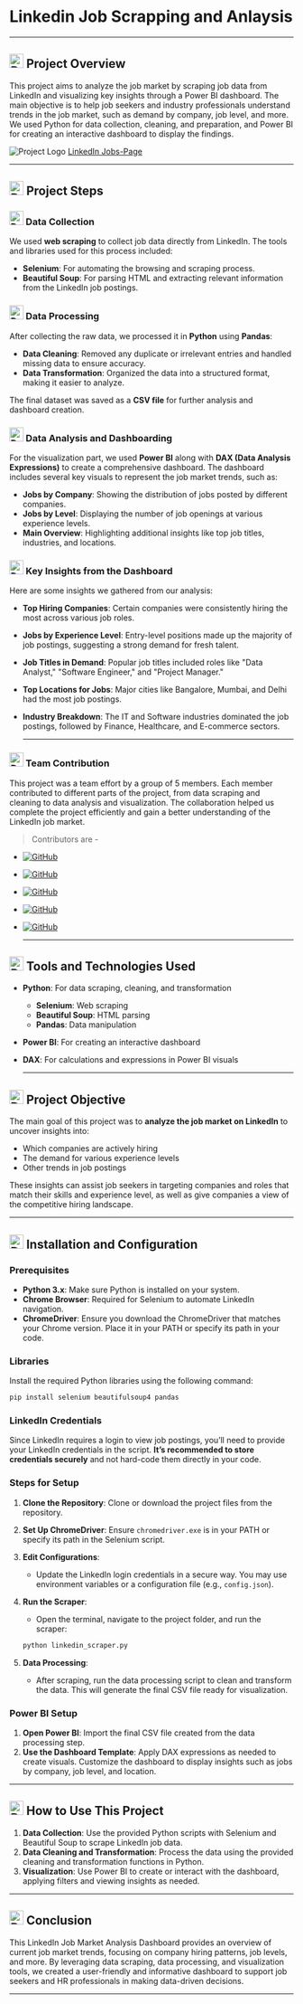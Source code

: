 # Linkedin Job Scrapping and Anlaysis
<hr>

## <img src="https://drive.google.com/uc?export=view&id=16KOiLeZdEy670bYptqA8B5k9UtaeoLwd" width="25" height="25" alt="Description of GIF"> Project Overview


This project aims to analyze the job market by scraping job data from LinkedIn and visualizing key insights through a Power BI dashboard. The main objective is to help job seekers and industry professionals understand trends in the job market, such as demand by company, job level, and more. We used Python for data collection, cleaning, and preparation, and Power BI for creating an interactive dashboard to display the findings.

![Project Logo](https://drive.google.com/uc?export=view&id=1c5_lh7amJHCu7X0BItFOsDtylv89lYMH)
[LinkedIn Jobs-Page](https://www.linkedin.com/jobs/collections/)

<hr>

## <img src="https://drive.google.com/uc?export=view&id=1EtIqvvK-IYFA9htPDJu47kwcVf60XuKP" width="25" height="25" alt="Description of GIF"> Project Steps

### <img src="https://drive.google.com/uc?export=view&id=1p9qpryFQkPUFn13djYNJrJOlpi1rvtCJ" width="25" height="25" alt="Description of GIF"> Data Collection

We used **web scraping** to collect job data directly from LinkedIn. The tools and libraries used for this process included:
- **Selenium**: For automating the browsing and scraping process.
- **Beautiful Soup**: For parsing HTML and extracting relevant information from the LinkedIn job postings.

### <img src="https://drive.google.com/uc?export=view&id=1R11YSooCyOPnVjLYvioVBSc47o-npN0b" width="25" height="25" alt="Description of GIF"> Data Processing

After collecting the raw data, we processed it in **Python** using **Pandas**:
- **Data Cleaning**: Removed any duplicate or irrelevant entries and handled missing data to ensure accuracy.
- **Data Transformation**: Organized the data into a structured format, making it easier to analyze.

The final dataset was saved as a **CSV file** for further analysis and dashboard creation.

### <img src="https://drive.google.com/uc?export=view&id=1BK94A0JleQI2m6P0eBcAubjU855ukpvB" width="25" height="25" alt="Description of GIF"> Data Analysis and Dashboarding

For the visualization part, we used **Power BI** along with **DAX (Data Analysis Expressions)** to create a comprehensive dashboard. The dashboard includes several key visuals to represent the job market trends, such as:
- **Jobs by Company**: Showing the distribution of jobs posted by different companies.
- **Jobs by Level**: Displaying the number of job openings at various experience levels.
- **Main Overview**: Highlighting additional insights like top job titles, industries, and locations.

### <img src="https://drive.google.com/uc?export=view&id=10ZSDSNd06k-S0oadv6dl7AA6LXPP2_Hq" width="25" height="25" alt="Description of GIF"> Key Insights from the Dashboard

Here are some insights we gathered from our analysis:

- **Top Hiring Companies**: Certain companies were consistently hiring the most across various job roles.
  
- **Jobs by Experience Level**: Entry-level positions made up the majority of job postings, suggesting a strong demand for fresh talent.
  
- **Job Titles in Demand**: Popular job titles included roles like "Data Analyst," "Software Engineer," and "Project Manager."
  
- **Top Locations for Jobs**: Major cities like Bangalore, Mumbai, and Delhi had the most job postings.
  
- **Industry Breakdown**: The IT and Software industries dominated the job postings, followed by Finance, Healthcare, and E-commerce sectors.

  <hr>

### <img src="https://drive.google.com/uc?export=view&id=1AjJUHkHEUuYhcQwXpXy3kwq6cmZTXYoN" width="25" height="25" alt="Description of GIF"> Team Contribution

This project was a team effort by a group of 5 members. Each member contributed to different parts of the project, from data scraping and cleaning to data analysis and visualization. The collaboration helped us complete the project efficiently and gain a better understanding of the LinkedIn job market.
>  Contributors are -

- [![GitHub](https://img.shields.io/badge/Anjani%20Nandan-333?logo=github&logoColor=white&labelColor=333)](https://github.com/anjanicoder)
- [![GitHub](https://img.shields.io/badge/Salil%20Singh-333?logo=github&logoColor=white&labelColor=333)](https://github.com/Salil-Singh-01)
- [![GitHub](https://img.shields.io/badge/Aamir%20Khan-333?logo=github&logoColor=white&labelColor=333)](https://github.com/aam1rkhan)
- [![GitHub](https://img.shields.io/badge/Tauheed%20Ahmad-333?logo=github&logoColor=white&labelColor=333)](https://github.com/tauheed7080)
- [![GitHub](https://img.shields.io/badge/Jaishree%20Yadav-333?logo=github&logoColor=white&labelColor=333)](https://github.com/Jayadavv)

  <hr>

## <img src="https://drive.google.com/uc?export=view&id=1mL24vG6A9Z6sUNrdeSVeHWK-4HAq7J2o" width="25" height="25" alt="Description of GIF"> Tools and Technologies Used

- **Python**: For data scraping, cleaning, and transformation
  - **Selenium**: Web scraping
  - **Beautiful Soup**: HTML parsing
  - **Pandas**: Data manipulation
- **Power BI**: For creating an interactive dashboard
- **DAX**: For calculations and expressions in Power BI visuals

  <hr>

## <img src="https://drive.google.com/uc?export=view&id=1yb8f_Y22nnwaLNJfjQV2QBm_T6LWWu00" width="25" height="25" alt="Description of GIF"> Project Objective

The main goal of this project was to **analyze the job market on LinkedIn** to uncover insights into:
- Which companies are actively hiring
- The demand for various experience levels
- Other trends in job postings

These insights can assist job seekers in targeting companies and roles that match their skills and experience level, as well as give companies a view of the competitive hiring landscape.

<hr>

## <img src="https://drive.google.com/uc?export=view&id=1ASH-4O9g4LNAslRIhP64fSBKty8IAwRH" width="25" height="25" alt="Description of GIF"> Installation and Configuration

### Prerequisites

- **Python 3.x**: Make sure Python is installed on your system.
- **Chrome Browser**: Required for Selenium to automate LinkedIn navigation.
- **ChromeDriver**: Ensure you download the ChromeDriver that matches your Chrome version. Place it in your PATH or specify its path in your code.

### Libraries

Install the required Python libraries using the following command:
```bash
pip install selenium beautifulsoup4 pandas
```

### LinkedIn Credentials

Since LinkedIn requires a login to view job postings, you’ll need to provide your LinkedIn credentials in the script. **It’s recommended to store credentials securely** and not hard-code them directly in your code.

### Steps for Setup

1. **Clone the Repository**: Clone or download the project files from the repository.

2. **Set Up ChromeDriver**: Ensure `chromedriver.exe` is in your PATH or specify its path in the Selenium script.

3. **Edit Configurations**:
   - Update the LinkedIn login credentials in a secure way. You may use environment variables or a configuration file (e.g., `config.json`).

4. **Run the Scraper**:
   - Open the terminal, navigate to the project folder, and run the scraper:
   ```bash
   python linkedin_scraper.py
   ```

5. **Data Processing**:
   - After scraping, run the data processing script to clean and transform the data. This will generate the final CSV file ready for visualization.

### Power BI Setup

1. **Open Power BI**: Import the final CSV file created from the data processing step.
2. **Use the Dashboard Template**: Apply DAX expressions as needed to create visuals. Customize the dashboard to display insights such as jobs by company, job level, and location.

<hr>

## <img src="https://drive.google.com/uc?export=view&id=1hiUT72yLMyFkKzAriTi5o0cqOULp8CoK" width="25" height="25" alt="Description of GIF"> How to Use This Project

1. **Data Collection**: Use the provided Python scripts with Selenium and Beautiful Soup to scrape LinkedIn job data.
2. **Data Cleaning and Transformation**: Process the data using the provided cleaning and transformation functions in Python.
3. **Visualization**: Use Power BI to create or interact with the dashboard, applying filters and viewing insights as needed.

<hr>

## <img src="https://drive.google.com/uc?export=view&id=1GgRc1Q4db_GJEIg3dhYi7WQocXVEJSVT" width="25" height="25" alt="Description of GIF"> Conclusion

This LinkedIn Job Market Analysis Dashboard provides an overview of current job market trends, focusing on company hiring patterns, job levels, and more. By leveraging data scraping, data processing, and visualization tools, we created a user-friendly and informative dashboard to support job seekers and HR professionals in making data-driven decisions.

<hr>






<!-- 
![Project Logo](https://drive.google.com/uc?export=view&id=1c5_lh7amJHCu7X0BItFOsDtylv89lYMH)


The project Scope discusses how we have scrapped and analyzed the data on the LinkedIn platform. we have tried to cover different insights including how jobs are distributed in the country India so including various aspects such as how jobs are available based on Different cities and how many different applicants are applying for that particular job apart from that we have also covered how many numbers of followers or what is the count of followers of that particular company so that based upon that data a person can decide whether he/she wants to work with a startup or  Big MNCs



## Team Members
- [Anjani Nandan](https://github.com/anjanicoder)
- [Salil Singh](https://github.com/Salil-Singh-01)
- [Aamir Khan](https://github.com/aam1rkhan)
- [Tauheed Ahmad](https://github.com/tauheed7080)
- [Jaishree Yadav](https://github.com/Jayadavv)

# LinkedIn Job Analysis Project
![Dashboard Image](https://github.com/anjanicoder/JobDashboard/blob/e8c307e9a2e7c9fc392b01772ad8ae7c0fca3fd3/Project%20Image/main.jpg?raw=true)


<img src="https://upload.wikimedia.org/wikipedia/commons/c/ca/LinkedIn_logo_initials.png" alt="LinkedIn" width="100"/>

Welcome to the LinkedIn Job Analysis Project!

## Overview

In this project, we scrape job data from LinkedIn using Beautiful Soup and Selenium. The data is then analyzed using Power BI, incorporating DAX queries for deeper insights.

## Tools and Technologies Used

### Web Scraping

<img src="https://www.crummy.com/software/BeautifulSoup/bs4/doc/_static/Logo2.png" alt="Beautiful Soup" width="100"/>
<img src="https://upload.wikimedia.org/wikipedia/commons/d/d5/Selenium_Logo.png" alt="Selenium" width="100"/>

- **Beautiful Soup**: A library for parsing HTML and XML documents. It creates parse trees that are helpful for extracting data from HTML.
- **Selenium**: A portable framework for testing web applications. It is also used for web scraping to interact with dynamic content.

### Data Analysis

<img src="https://upload.wikimedia.org/wikipedia/commons/c/cf/New_Power_BI_Logo.svg" alt="Power BI" width="100"/>

- **Power BI**: A business analytics tool by Microsoft. It provides interactive visualizations and business intelligence capabilities with an interface simple enough for end users to create their own reports and dashboards.
  - **DAX Queries**: Data Analysis Expressions (DAX) is a formula language used in Power BI to create custom calculations in calculated columns and measures.

## Project Structure

The project is structured as follows:

- **Scraping**: Scripts for scraping LinkedIn job data using Beautiful Soup and Selenium.
- **Data Processing**: Scripts for cleaning and preparing the scraped data for analysis.
- **Analysis**: Power BI reports and dashboards for visualizing the job data.

## How to Run the Project

1. **Setup the Environment**:
   - Install the required Python libraries:
     ```bash
     pip install beautifulsoup4 selenium
     ```

2. **Scrape the Data**:
   - Run the scraping scripts to gather job data from LinkedIn.

3. **Analyze the Data**:
   - Open the Power BI report and load the cleaned data.
   - Use DAX queries to create custom calculations and visualizations.

## Conclusion

This project comprehensively analyses job data from LinkedIn, using advanced web scraping techniques and powerful data analysis tools. It demonstrates the effective use of Beautiful Soup and Selenium for data collection and Power BI for data visualization and analysis.

You can explore the repository and use the scripts and reports for your own analysis. -->
